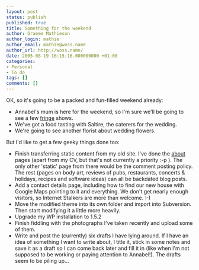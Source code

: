 ```yaml
---
layout: post
status: publish
published: true
title: Something for the weekend
author: Graeme Mathieson
author_login: mathie
author_email: mathie@woss.name
author_url: http://woss.name/
date: 2005-08-19 16:15:16.000000000 +01:00
categories:
- Personal
- To do
tags: []
comments: []
---
```

OK, so it's going to be a packed and fun-filled weekend already:

<ul>
  <li>Annabel's mum is here for the weekend, so I'm sure we'll be going to see a few <a href="http://www.edfringe.com/" title="Edinburgh Fringe Festival">fringe</a> shows.</li>
  <li>We've got a food tasting with Saltire, the caterers for the wedding.</li>
  <li>We're going to see another florist about wedding flowers.</li>
</ul>

But I'd like to get a few geeky things done too:

<ul>
  <li>Finish transferring static content from my old site.  I've done the <a href="http://woss.name/about/" title="About Graeme">about</a> pages (apart from my CV, but that's not currently a priority :-p ).  The only other 'static' page from there would be the comment posting policy.  The rest (pages on body art, reviews of pubs, restaurants, concerts & holidays, recipes and software ideas) can all be backdated blog posts.</li>
  <li>Add a contact details page, including how to find our new house with Google Maps pointing to it and everything.  We don't get nearly enough visitors, so Internet Stalkers are more than welcome. :-)</li>
  <li>Move the modified theme into its own folder and import into Subversion.  Then start modifying it a little more heavily.</li>
  <li>Upgrade my WP installation to 1.5.2</li>
  <li>Finish fiddling with the photographs I've taken recently and upload some of them.</li>
  <li>Write and post the (currently) six drafts I have lying around.  If I have an idea of something I want to write about, I title it, stick in some notes and save it as a draft so I can come back later and fill it in (like when I'm not supposed to be working or paying attention to Annabel!).  The drafts seem to be piling up...</li>
</ul>
